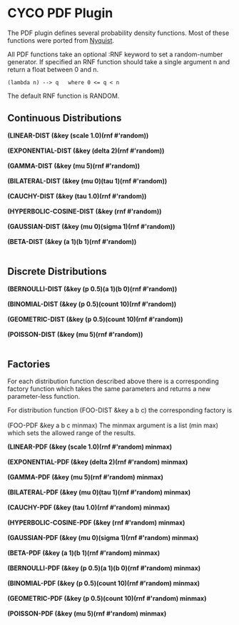 # CYCO PDF Plugin

The PDF plugin defines several probability density functions.   Most of
these functions were ported from
[Nyquist](https://en.wikipedia.org/wiki/Nyquist_(programming_language)). <br>


All PDF functions take an optional :RNF keyword to set a random-number
generator.  If specified an RNF function should take a single argument n and
return a float between 0 and n.

    (lambda n) --> q   where 0 <= q < n

The default RNF function is RANDOM.


## Continuous Distributions

**(LINEAR-DIST (&key (scale 1.0)(rnf #'random))** <br><br>
**(EXPONENTIAL-DIST (&key (delta 2)(rnf #'random))** <br><br>
**(GAMMA-DIST (&key (mu 5)(rnf #'random))** <br><br>
**(BILATERAL-DIST (&key (mu 0)(tau 1)(rnf #'random))** <br><br>
**(CAUCHY-DIST (&key (tau 1.0)(rnf #'random))** <br><br>
**(HYPERBOLIC-COSINE-DIST (&key (rnf #'random))** <br><br>
**(GAUSSIAN-DIST (&key (mu 0)(sigma 1)(rnf #'random))** <br><br>
**(BETA-DIST (&key (a 1)(b 1)(rnf #'random))** <br><br>

## Discrete Distributions

**(BERNOULLI-DIST (&key (p 0.5)(a 1)(b 0)(rnf #'random))** <br><br>
**(BINOMIAL-DIST (&key (p 0.5)(count 10)(rnf #'random))** <br><br>
**(GEOMETRIC-DIST (&key (p 0.5)(count 10)(rnf #'random))** <br><br>
**(POISSON-DIST (&key (mu 5)(rnf #'random))** <br><br>

## Factories

For each distribution function described above there is a corresponding
factory function which takes the same parameters and returns a new
parameter-less function.

For distribution function (FOO-DIST &key a b c) the corresponding factory is<br><br>
(FOO-PDF &key a b c minmax)    The minmax argument is a list (min max)
which sets the allowed range of the results.


**(LINEAR-PDF (&key (scale 1.0)(rnf #'random) minmax)** <br><br>
**(EXPONENTIAL-PDF (&key (delta 2)(rnf #'random) minmax)** <br><br>
**(GAMMA-PDF (&key (mu 5)(rnf #'random) minmax)** <br><br>
**(BILATERAL-PDF (&key (mu 0)(tau 1)(rnf #'random) minmax)** <br><br>
**(CAUCHY-PDF (&key (tau 1.0)(rnf #'random) minmax)** <br><br>
**(HYPERBOLIC-COSINE-PDF (&key (rnf #'random) minmax)** <br><br>
**(GAUSSIAN-PDF (&key (mu 0)(sigma 1)(rnf #'random) minmax)** <br><br>
**(BETA-PDF (&key (a 1)(b 1)(rnf #'random) minmax)** <br><br>
**(BERNOULLI-PDF (&key (p 0.5)(a 1)(b 0)(rnf #'random) minmax)** <br><br>
**(BINOMIAL-PDF (&key (p 0.5)(count 10)(rnf #'random) minmax)** <br><br>
**(GEOMETRIC-PDF (&key (p 0.5)(count 10)(rnf #'random) minmax)** <br><br>
**(POISSON-PDF (&key (mu 5)(rnf #'random) minmax)** <br><br>
